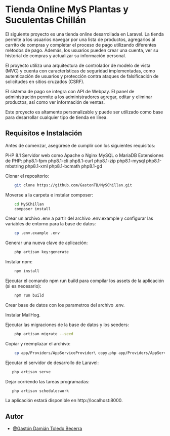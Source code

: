 
# Tienda Online MyS Plantas y Suculentas Chillán

El siguiente proyecto es una tienda online desarrollada en Laravel. La tienda permite a los usuarios navegar por una lista de productos, agregarlos al carrito de compras y completar el proceso de pago utilizando diferentes métodos de pago. Además, los usuarios pueden crear una cuenta, ver su historial de compras y actualizar su información personal.

El proyecto utiliza una arquitectura de controlador de modelo de vista (MVC) y cuenta con características de seguridad implementadas, como autenticación de usuarios y protección contra ataques de falsificación de solicitudes en sitios cruzados (CSRF).

El sistema de pago se integra con API de Webpay. El panel de administración permite a los administradores agregar, editar y eliminar productos, así como ver información de ventas.

Este proyecto es altamente personalizable y puede ser utilizado como base para desarrollar cualquier tipo de tienda en línea.


## Requisitos e Instalación

Antes de comenzar, asegúrese de cumplir con los siguientes requisitos:

PHP 8.1
Servidor web como Apache o Nginx
MySQL o MariaDB
Extensiones de PHP:
php8.1-fpm
php8.1-cli
php8.1-curl
php8.1-zip
php8.1-mysql
php8.1-mbstring
php8.1-xml
php8.1-bcmath
php8.1-gd

Clonar el repositorio:
```bash
    git clone https://github.com/GastonTB/MySChillan.git
```

Moverse a la carpeta e instalar composer:
```bash
    cd MySChillan
    composer install
```

Crear un archivo .env a partir del archivo .env.example y configurar las variables de entorno para la base de datos:
```bash
    cp .env.example .env
```

Generar una nueva clave de aplicación:
```bash
    php artisan key:generate
```

Instalar npm:
```bash
    npm install
```

Ejecutar el comando npm run build para compilar los assets de la aplicación (si es necesario):
```bash
    npm run build
```
Crear base de datos con los parametros del archivo .env.

Instalar MailHog.

Ejecutar las migraciones de la base de datos y los seeders:
```bash
    php artisan migrate --seed
```

Copiar y reemplazar el archivo:
```bash
    cp app/Providers/AppServiceProvider\ copy.php app/Providers/AppServiceProvider.php
```

Ejecutar el servidor de desarrollo de Laravel:

```bash
   php artisan serve
```

Dejar corriendo las tareas programadas: 
```bash
   php artisan schedule:work
```

La aplicación estará disponible en http://localhost:8000.






## Autor

- [@Gastón Damián Toledo Becerra](https://github.com/GastonTB)

